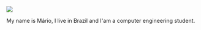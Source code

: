 <img src="https://capsule-render.vercel.app/api?type=waving&color=FF0000&height=130&section=header"/>

My name is Mário, I live in Brazil and I'am a computer engineering student.
 
